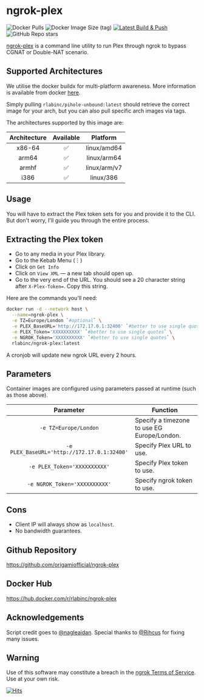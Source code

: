 # ngrok-plex 
![Docker Pulls](https://img.shields.io/docker/pulls/rlabinc/ngrok-plex.svg?style=flat&label=pulls&logo=docker) ![Docker Image Size (tag)](https://img.shields.io/docker/image-size/rlabinc/ngrok-plex/latest.svg?style=flat&label=image&logo=docker) [![Latest Build & Push](https://github.com/origamiofficial/docker-ngrok-plex/actions/workflows/build-and-push.yaml/badge.svg)](https://github.com/origamiofficial/docker-ngrok-plex/actions/workflows/build-and-push.yaml) ![GitHub Repo stars](https://img.shields.io/github/stars/origamiofficial/ngrok-plex?style=social)

[ngrok-plex](https://gist.github.com/nagleaidan/dcc132c16d15565d88bf2d9200351c6e) is a command line utility to run Plex through ngrok to bypass CGNAT or Double-NAT scenario.

## Supported Architectures

We utilise the docker buildx for multi-platform awareness. More information is available from docker [here](https://docs.docker.com/buildx/working-with-buildx/).

Simply pulling `rlabinc/pihole-unbound:latest` should retrieve the correct image for your arch, but you can also pull specific arch images via tags.

The architectures supported by this image are:

| Architecture | Available | Platform |
| :----: | :----: | :----: |
| x86-64 | ✅ | linux/amd64 |
| arm64 | ✅ | linux/arm64 |
| armhf | ✅ | linux/arm/v7 |
| i386 | ✅ | linux/386|

## Usage
You will have to extract the Plex token sets for you and provide it to the CLI. But don't worry, I'll guide you through the entire process.
## Extracting the Plex token
- Go to any media in your Plex library.
- Go to the Kebab Menu (⋮)
- Click on `Get Info`
- Click on `View XML` — a new tab should open up.
- Go to the very end of the URL. You should see a 20 character string after `X-Plex-Token=`. Copy this string.

Here are the commands you'll need:

```bash
docker run -d --network host \
  --name=ngrok-plex \
  -e TZ=Europe/London `#optional` \
  -e PLEX_BaseURL='http://172.17.0.1:32400' `#better to use single quotes` \
  -e PLEX_Token='XXXXXXXXXX' `#better to use single quotes` \
  -e NGROK_Token='XXXXXXXXXX' `#better to use single quotes` \
  rlabinc/ngrok-plex:latest
```

A cronjob will update new ngrok URL every 2 hours.

## Parameters

Container images are configured using parameters passed at runtime (such as those above).

| Parameter | Function |
| :----: | --- |
| `-e TZ=Europe/London` | Specify a timezone to use EG Europe/London. |
| `-e PLEX_BaseURL='http://172.17.0.1:32400'` | Specify Plex URL to use. |
| `-e PLEX_Token='XXXXXXXXXX'` | Specify Plex token to use. |
| `-e NGROK_Token='XXXXXXXXXX'` | Specify ngrok token to use. |

## Cons
* Client IP will always show as `localhost`.
* No bandwidth guarantees.

## Github Repository
https://github.com/origamiofficial/ngrok-plex

## Docker Hub
https://hub.docker.com/r/rlabinc/ngrok-plex

## Acknowledgements
Script credit goes to [@nagleaidan](https://github.com/nagleaidan). Special thanks to [@Rihcus](https://github.com/Rihcus) for fixing many issues.

## Warning
Use of this software may constitute a breach in the [ngrok Terms of Service](https://ngrok.com/tos). Use at your own risk.

[![Hits](https://hits.seeyoufarm.com/api/count/incr/badge.svg?url=https://github.com/origamiofficial/docker-ngrok-plex&icon=github.svg&icon_color=%23FFFFFF&title=hits&edge_flat=false)](https://github.com/origamiofficial/docker-ngrok-plex)
